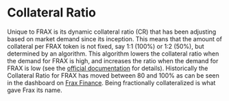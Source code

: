 # Collateral Ratio

Unique to FRAX is its dynamic collateral ratio (CR) that has been adjusting based on market demand since its inception. This means that the amount of collateral per FRAX token is not fixed, say 1:1 (100%) or 1:2 (50%), but determined by an algorithm. This algorithm lowers the collateral ratio when the demand for FRAX is high, and increases the ratio when the demand for FRAX is low (see the [official documentation](https://docs.frax.finance/price-stability#pidcontroller-update) for details). Historically the Collateral Ratio for FRAX has moved between 80 and 100% as can be seen in the dashboard on [Frax Finance](https://app.frax.finance/). Being fractionally collateralized is what gave Frax its name.
